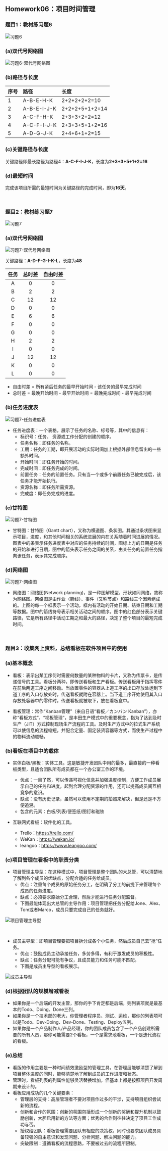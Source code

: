 ## Homework06：项目时间管理

### 题目1：教材练习题6  

![习题6](https://github.com/SuBruce/IT-Project-Management/blob/master/Homework06/images/01.png)   

### (a)双代号网络图  

![习题6-双代号网络图](https://github.com/SuBruce/IT-Project-Management/blob/master/Homework06/images/02.png)    

### (b)路径与长度  

|序号|路径|长度|
|:---|:---|:---|
|1|A-B-E-H-K|2+2+2+2+2=10|
|2|A-B-E-I-J-K|2+2+2+5+1+2=14|
|3|A-C-F-H-K|2+3+3+2+2=12|
|4|A-C-F-I-J-K|2+3+3+5+1+2=16|
|5|A-D-G-J-K|2+4+6+1+2=15|  

### (c)关键路径与长度  

关键路径即最长路径为路径4：**A-C-F-I-J-K**，长度为**2+3+3+5+1+2=16**  

### (d)最短时间  

完成该项目所需的最短时间为关键路径的完成时间，即为**16天**。  

<br/>

### 题目2：教材练习题7   

![习题7](https://github.com/SuBruce/IT-Project-Management/blob/master/Homework06/images/03.png)  

### (a)双代号网络图    

![习题7-双代号网络图](https://github.com/SuBruce/IT-Project-Management/blob/master/Homework06/images/04.png) 

关键路径：**A-D-F-G-I-K-L**，长度为**48**

|任务|总时差|自由时差|
|:---:|:---:|:---:|
|A|0|0|
|B|2|2|
|C|12|12|
|D|0|0|
|E|6|6|
|F|0|0|
|G|0|0|
|H|2|2|
|I|0|0|
|J|12|12|
|K|0|0|
|L|0|0|

- 自由时差 = 所有紧后任务的最早开始时间 - 该任务的最早完成时间
- 总时差 = 最晚开始时间 - 最早开始时间 = 最晚完成时间 - 最早完成时间  

### (b)任务进度表

![习题7-任务进度表](https://github.com/SuBruce/IT-Project-Management/blob/master/Homework06/images/05.png)  

- 任务进度表：一个表格，展示了任务的名称、标号等，其中的信息有：
  - 标识号：任务、 资源或工作分配的创建的顺序。
  - 任务名称：即任务的名称。
  - 工期：任务的工期，即开展活动的实际时间加上根据外部信息留出的一些额外时间。
  - 开始时间：即任务开始的时间。
  - 完成时间：即任务完成的时间。
  - 前置任务：任务的前置任务。只有当一个或多个前置任务已被完成后，该任务才能开始执行。
  - 资源名称：即任务所需资源。
  - 完成度：即任务完成的进度。  

### (c)甘特图  
 
![习题7-甘特图](https://github.com/SuBruce/IT-Project-Management/blob/master/Homework06/images/06.png)  

- 甘特图：甘特图（Gantt chart），又称为横道图、条状图。其通过条状图来显示项目，进度，和其他时间相关的系统进展的内在关系随着时间进展的情况。图表中的条表示任务进度表中对应的任务持续的时间，图标上方的日期是任务的开始和进行日期，图中的箭头表示任务之间的关系，由某任务的前置任务指向该任务，表示其完成顺序。  

### (d)网络图  

![习题7-网络图](https://github.com/SuBruce/IT-Project-Management/blob/master/Homework06/images/07.png)  

- 网络图：网络图(Network planning)，是一种图解模型，形状如同网络，故称为网络图。网络图是由作业（箭线）、事件（又称节点）和路线三个因素组成的。上图的每一个框表示一个活动，框内有活动的开始日期、结束日期和工期等数据。图中的箭线符号表示相关活动之间的顺序。图中的红色部分表示关键路径，它是所有路径中活动工期之和最大的路径，决定了整个项目的最短完成时间。  

<br/>

### 题目3：收集网上资料，总结看板在软件项目中的使用  

### (a)基本概念

- 看板：表示出某工序何时需要何数量的某种物料的卡片，又称为传票卡，是传递信号的工具。看板分两种，即传送看板和生产看板。传送看板用于指挥零件在前后两道工序之间移动。当放置零件的容器从上道工序的出口存放处运到下道工序的入口存放处时，传送看板就附在容器上。当下道工序开始使用其入口存放处容器中的零件时，传送看板就被取下，放在看板盒中。

- 看板管理：常作“Kanban管理”（来自日语“看板／カンバン Kanban”），亦称“看板方式”、“视板管理”，是丰田生产模式中的重要概念，指为了达到及时生产（JIT）方式控制现场生产流程的工具。及时生产方式中的拉式生产系统可以使信息的流程缩短，并配合定量、固定装货容器等方式，而使生产过程中的物料流动顺畅。

### (b)看板在项目中的载体

- 实体白板/黑板：实体工具。这是敏捷开发团队中用的最多，最直接的一种看板类型，且适合团队所有成员都在一个办公室工作的环境。
  - 优点：一目了然，可以传递可视化信息并加强进度控制，方便工作成员展示自己的任务和进度，起到合理分配资源的作用，还可以提高成员间互相竞争的意识。
  - 缺点：没有历史记录，虽然可以使用不定期的拍照来解决，但是还是不方便追溯。
  - 包含的元素：白板/列表/便签纸/图钉和磁铁

- 互联网式看板：软件化的工具。
  - Trello：https://trello.com/
  - WeKan：https://wekan.io/ 
  - leangoo：https://www.leangoo.com/  

### (c)项目管理在看板中的职责分类

- 项目管理主导型：在这种模式中，项目管理是整个团队的大总管，可以清楚地了解到各个成员的优缺点，分配合适的任务给成员。
  - 优点：注重每个成员的原始任务分工，在明确了分工的前提下来管理每个成员的任务进度。
  - 缺点：必须要求原始分工合理，然后才能进行任务分配监督。
  - 下图最能体现出大总管的主导作用：项目管理把任务分配给Jone、Alex、Tom或者Marco，成员只要完成自己的任务就好。  

![项目管理主导型](https://github.com/SuBruce/IT-Project-Management/blob/master/Homework06/images/08.png)  

<br/>

- 成员主导型：即项目管理要把项目拆分成各个小任务，然后成员自己去“抢”任务。
  - 优点：鼓励成员主动承接任务，多劳多得，有利于激发成员的积极性。
  - 缺点：任务分配可能有争议，且成员能力和任务可能不匹配。
  - 下图是成员主导型的看板展示。  

![成员主导型](https://github.com/SuBruce/IT-Project-Management/blob/master/Homework06/images/09.png)   

### (d)根据团队的规模增减看板

- 如果你是一个后端的开发主管，那你的手下肯定都是后端，则列表项就是最基本的Todo、Doing、Done三列。
- 如果你是一个技术部的老大，你管理者程序员、测试、运维，那你的列表项可以是Todo、Dev-Doing、Dev-Done、Testing、Deploy五列。
- 如果你是一个产品制作人/产品经理，你的团队成员包含了一个产品创建所需要的所有人员，那你可能需要2个看板，一个是需求池看板，一个是迭代流程的看板。

### (e)总结

- 看版的作用主要是一种时间绩效激励型的管理工具，在管理层能够清楚了解到项目整体进度的同时，能够清楚地了解到成员的工作进度和状态。
- 管理时，看板列表的列属性能够灵活替换增加，但基本上都是按照项目开发周期来设计的。
- 看板应用成功的几个关键要素：
  - 管理层的支持：高层管理者不要对项目作过多的干涉，支持项目组织尝试新的流程。
  - 创新和合作的氛围：创新的氛围包括形成一个创新的奖酬和提升机制以鼓励创新，大胆启用新的方法等方面；优秀的合作则往往决定了项目工作成功与否。
  - 授权给团队：看板管理需要团队有相应的决策权，同时也要求团队成员具备较强的自主意识和发现问题、分析问题、解决问题的能力。
  - 突破限制：遵循看板的流程思路，不要被过去的流程所限制。


